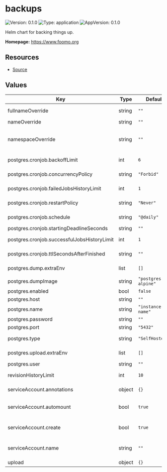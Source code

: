 # backups

![Version: 0.1.0](https://img.shields.io/badge/Version-0.1.0-informational?style=flat-square) ![Type: application](https://img.shields.io/badge/Type-application-informational?style=flat-square) ![AppVersion: 0.1.0](https://img.shields.io/badge/AppVersion-0.1.0-informational?style=flat-square)

Helm chart for backing things up.

**Homepage:** <https://www.foomo.org>

## Resources

- [Source](https://github.com/foomo/helm-charts)

## Values

| Key | Type | Default | Description |
|-----|------|---------|-------------|
| fullnameOverride | string | `""` | Overrides the chart's computed fullname |
| nameOverride | string | `""` | Overrides the chart's name |
| namespaceOverride | string | `""` | The name of the Namespace to deploy If not set, `.Release.Namespace` is used |
| postgres.cronjob.backoffLimit | int | `6` | Set the cronjob parameter backoffLimit |
| postgres.cronjob.concurrencyPolicy | string | `"Forbid"` | Set the cronjob parameter concurrencyPolicy |
| postgres.cronjob.failedJobsHistoryLimit | int | `1` | Set the cronjob parameter failedJobsHistoryLimit |
| postgres.cronjob.restartPolicy | string | `"Never"` | Set the cronjob parameter restartPolicy |
| postgres.cronjob.schedule | string | `"@daily"` | Set the cronjob parameter schedule |
| postgres.cronjob.startingDeadlineSeconds | string | `""` |  |
| postgres.cronjob.successfulJobsHistoryLimit | int | `1` | Set the cronjob parameter successfulJobsHistoryLimit |
| postgres.cronjob.ttlSecondsAfterFinished | string | `""` | Set the cronjob parameter ttlSecondsAfterFinished |
| postgres.dump.extraEnv | list | `[]` | Environment variables to add to pg dump container |
| postgres.dumpImage | string | `"postgres:15-alpine"` |  |
| postgres.enabled | bool | `false` | Enable backup |
| postgres.host | string | `""` | Postgres host |
| postgres.name | string | `"instance-name"` |  |
| postgres.password | string | `""` | Postgres password |
| postgres.port | string | `"5432"` | Postgres port |
| postgres.type | string | `"SelfHosted"` | Set the type of postgres database |
| postgres.upload.extraEnv | list | `[]` | Environment variables to add to save container |
| postgres.user | string | `""` | Postgres user name |
| revisionHistoryLimit | int | `10` | Number of revisions to retain to allow rollback |
| serviceAccount.annotations | object | `{}` | Annotations to add to the service account |
| serviceAccount.automount | bool | `true` | Automatically mount a ServiceAccount's API credentials? |
| serviceAccount.create | bool | `true` | Specifies whether a service account should be created |
| serviceAccount.name | string | `""` | If not set and create is true, a name is generated using the fullname template |
| upload | object | `{}` |  |
